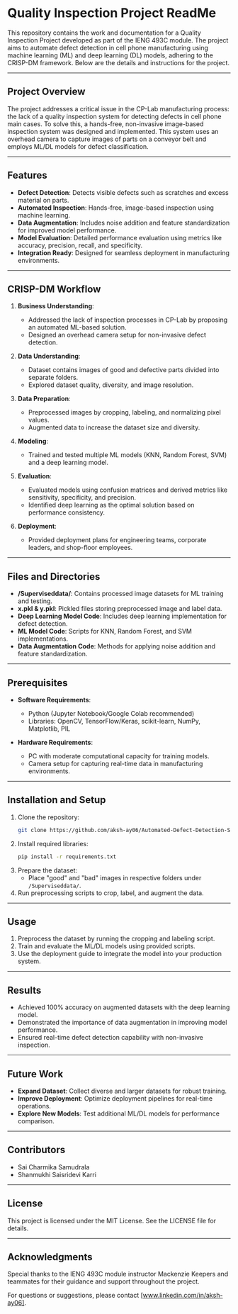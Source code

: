 # Quality Inspection Project ReadMe

This repository contains the work and documentation for a Quality Inspection Project developed as part of the IENG 493C module. The project aims to automate defect detection in cell phone manufacturing using machine learning (ML) and deep learning (DL) models, adhering to the CRISP-DM framework. Below are the details and instructions for the project.

---

## Project Overview

The project addresses a critical issue in the CP-Lab manufacturing process: the lack of a quality inspection system for detecting defects in cell phone main cases. To solve this, a hands-free, non-invasive image-based inspection system was designed and implemented. This system uses an overhead camera to capture images of parts on a conveyor belt and employs ML/DL models for defect classification.

---

## Features

- **Defect Detection**: Detects visible defects such as scratches and excess material on parts.
- **Automated Inspection**: Hands-free, image-based inspection using machine learning.
- **Data Augmentation**: Includes noise addition and feature standardization for improved model performance.
- **Model Evaluation**: Detailed performance evaluation using metrics like accuracy, precision, recall, and specificity.
- **Integration Ready**: Designed for seamless deployment in manufacturing environments.

---

## CRISP-DM Workflow

1. **Business Understanding**:
   - Addressed the lack of inspection processes in CP-Lab by proposing an automated ML-based solution.
   - Designed an overhead camera setup for non-invasive defect detection.

2. **Data Understanding**:
   - Dataset contains images of good and defective parts divided into separate folders.
   - Explored dataset quality, diversity, and image resolution.

3. **Data Preparation**:
   - Preprocessed images by cropping, labeling, and normalizing pixel values.
   - Augmented data to increase the dataset size and diversity.

4. **Modeling**:
   - Trained and tested multiple ML models (KNN, Random Forest, SVM) and a deep learning model.
5. **Evaluation**:
   - Evaluated models using confusion matrices and derived metrics like sensitivity, specificity, and precision.
   - Identified deep learning as the optimal solution based on performance consistency.

6. **Deployment**:
   - Provided deployment plans for engineering teams, corporate leaders, and shop-floor employees.

---

## Files and Directories

- **/Superviseddata/**: Contains processed image datasets for ML training and testing.
- **x.pkl & y.pkl**: Pickled files storing preprocessed image and label data.
- **Deep Learning Model Code**: Includes deep learning implementation for defect detection.
- **ML Model Code**: Scripts for KNN, Random Forest, and SVM implementations.
- **Data Augmentation Code**: Methods for applying noise addition and feature standardization.

---

## Prerequisites

- **Software Requirements**:
  - Python (Jupyter Notebook/Google Colab recommended)
  - Libraries: OpenCV, TensorFlow/Keras, scikit-learn, NumPy, Matplotlib, PIL

- **Hardware Requirements**:
  - PC with moderate computational capacity for training models.
  - Camera setup for capturing real-time data in manufacturing environments.

---

## Installation and Setup

1. Clone the repository:
   ```bash
   git clone https://github.com/aksh-ay06/Automated-Defect-Detection-System-for-Quality-Assurance-in-Manufacturing
   ```
2. Install required libraries:
   ```bash
   pip install -r requirements.txt
   ```
3. Prepare the dataset:
   - Place "good" and "bad" images in respective folders under `/Superviseddata/`.
4. Run preprocessing scripts to crop, label, and augment the data.

---

## Usage

1. Preprocess the dataset by running the cropping and labeling script.
2. Train and evaluate the ML/DL models using provided scripts.
3. Use the deployment guide to integrate the model into your production system.

---

## Results

- Achieved 100% accuracy on augmented datasets with the deep learning model.
- Demonstrated the importance of data augmentation in improving model performance.
- Ensured real-time defect detection capability with non-invasive inspection.

---

## Future Work

- **Expand Dataset**: Collect diverse and larger datasets for robust training.
- **Improve Deployment**: Optimize deployment pipelines for real-time operations.
- **Explore New Models**: Test additional ML/DL models for performance comparison.

---

## Contributors

- Sai Charmika Samudrala
- Shanmukhi Saisridevi Karri


---

## License

This project is licensed under the MIT License. See the LICENSE file for details.

---

## Acknowledgments

Special thanks to the IENG 493C module instructor Mackenzie Keepers and teammates for their guidance and support throughout the project. 

For questions or suggestions, please contact [www.linkedin.com/in/aksh-ay06].
